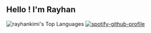 ## Hello ! I'm Rayhan



![rayhankimi's Top Languages](https://github-readme-stats.vercel.app/api/top-langs/?username=rayhankimi&theme=synthwave&show_icons=true&hide_border=false&layout=compact)
[![spotify-github-profile](https://spotify-github-profile.vercel.app/api/view?uid=5prfrj9o5sga74t50nzigx4ps&cover_image=true&theme=compact&show_offline=false&background_color=121212&interchange=true)](https://github.com/kittinan/spotify-github-profile)
